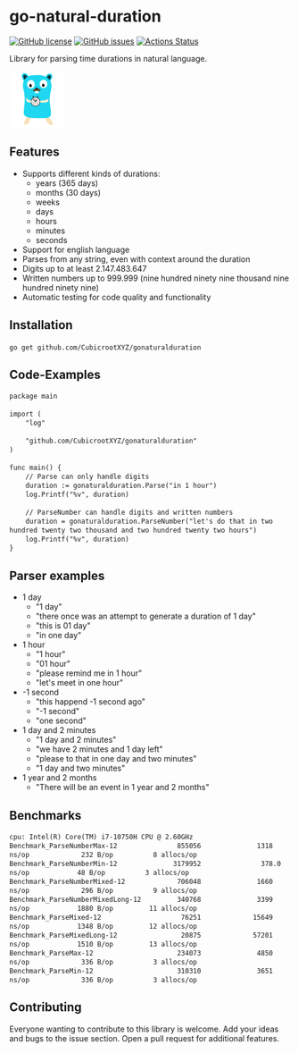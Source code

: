 # go-natural-duration

[![GitHub license](https://img.shields.io/github/license/CubicrootXYZ/gonaturalduration)](https://github.com/CubicrootXYZ/gonaturalduration/blob/main/LICENSE)
[![GitHub issues](https://img.shields.io/github/issues/CubicrootXYZ/gonaturalduration)](https://github.com/CubicrootXYZ/gonaturalduration/issues)
[![Actions Status](https://github.com/CubicrootXYZ/gonaturalduration/workflows/Main/badge.svg?branch=main)](https://github.com/CubicrootXYZ/gonaturalduration/actions)

Library for parsing time durations in natural language.

![mascot](images/mascot_100x100.png)

## Features

* Supports different kinds of durations:
    * years (365 days)
    * months (30 days)
    * weeks
    * days
    * hours
    * minutes
    * seconds
* Support for english language
* Parses from any string, even with context around the duration
* Digits up to at least 2.147.483.647
* Written numbers up to 999.999 (nine hundred ninety nine thousand nine hundred ninety nine)
* Automatic testing for code quality and functionality

## Installation

`go get github.com/CubicrootXYZ/gonaturalduration`

## Code-Examples

```
package main

import (
	"log"

	"github.com/CubicrootXYZ/gonaturalduration"
)

func main() {
	// Parse can only handle digits
	duration := gonaturalduration.Parse("in 1 hour")
	log.Printf("%v", duration)

	// ParseNumber can handle digits and written numbers
	duration = gonaturalduration.ParseNumber("let's do that in two hundred twenty two thousand and two hundred twenty two hours")
	log.Printf("%v", duration)
}
```

## Parser examples

* 1 day
    * "1 day"
    * "there once was an attempt to generate a duration of 1 day"
    * "this is 01 day"
    * "in one day"
* 1 hour
    * "1 hour"
    * "01 hour"
    * "please remind me in 1 hour"
    * "let's meet in one hour"
* -1 second
    * "this happend -1 second ago"
    * "-1 second"
    * "one second"
* 1 day and 2 minutes
    * "1 day and 2 minutes"
    * "we have 2 minutes and 1 day left"
    * "please to that in one day and two minutes"
    * "1 day and two minutes"
* 1 year and 2 months
    * "There will be an event in 1 year and 2 months"

## Benchmarks

```
cpu: Intel(R) Core(TM) i7-10750H CPU @ 2.60GHz
Benchmark_ParseNumberMax-12               855056              1318 ns/op             232 B/op          8 allocs/op
Benchmark_ParseNumberMin-12              3179952               378.0 ns/op            48 B/op          3 allocs/op
Benchmark_ParseNumberMixed-12             706048              1660 ns/op             296 B/op          9 allocs/op
Benchmark_ParseNumberMixedLong-12         340768              3399 ns/op            1880 B/op         11 allocs/op
Benchmark_ParseMixed-12                    76251             15649 ns/op            1348 B/op         12 allocs/op
Benchmark_ParseMixedLong-12                20875             57201 ns/op            1510 B/op         13 allocs/op
Benchmark_ParseMax-12                     234073              4850 ns/op             336 B/op          3 allocs/op
Benchmark_ParseMin-12                     310310              3651 ns/op             336 B/op          3 allocs/op
```

## Contributing

Everyone wanting to contribute to this library is welcome. Add your ideas and bugs to the issue section. Open a pull request for additional features. 
